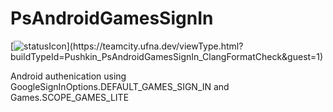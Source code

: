 # PsAndroidGamesSignIn

[![statusIcon](https://teamcity.ufna.dev/app/rest/builds/buildType:(id:Pushkin_PsAndroidGamesSignIn_ClangFormatCheck)/statusIcon.svg)](https://teamcity.ufna.dev/viewType.html?buildTypeId=Pushkin_PsAndroidGamesSignIn_ClangFormatCheck&guest=1)

Android authenication using GoogleSignInOptions.DEFAULT_GAMES_SIGN_IN and Games.SCOPE_GAMES_LITE
